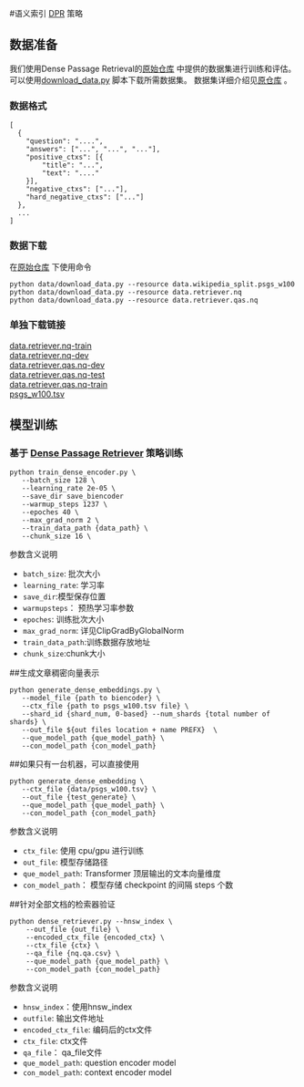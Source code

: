 #语义索引 [DPR](https://arxiv.org/abs/2004.04906) 策略
## 数据准备
我们使用Dense Passage Retrieval的[原始仓库](https://github.com/Elvisambition/DPR)
中提供的数据集进行训练和评估。可以使用[download_data.py](https://github.com/Elvisambition/DPR/blob/main/dpr/data/download_data.py)
脚本下载所需数据集。 数据集详细介绍见[原仓库](https://github.com/Elvisambition/DPR) 。

### 数据格式
```
[
  {
	"question": "....",
	"answers": ["...", "...", "..."],
	"positive_ctxs": [{
		"title": "...",
		"text": "...."
	}],
	"negative_ctxs": ["..."],
	"hard_negative_ctxs": ["..."]
  },
  ...
]
```

### 数据下载
在[原始仓库](https://github.com/Elvisambition/DPR)
下使用命令
```
python data/download_data.py --resource data.wikipedia_split.psgs_w100  
python data/download_data.py --resource data.retriever.nq  
python data/download_data.py --resource data.retriever.qas.nq  
```
### 单独下载链接
[data.retriever.nq-train](https://dl.fbaipublicfiles.com/dpr/data/retriever/biencoder-nq-train.json.gz)  
[data.retriever.nq-dev](https://dl.fbaipublicfiles.com/dpr/data/retriever/biencoder-nq-dev.json.gz)  
[data.retriever.qas.nq-dev](https://dl.fbaipublicfiles.com/dpr/data/retriever/nq-dev.qa.csv)  
[data.retriever.qas.nq-test](https://dl.fbaipublicfiles.com/dpr/data/retriever/nq-test.qa.csv)  
[data.retriever.qas.nq-train](https://dl.fbaipublicfiles.com/dpr/data/retriever/nq-train.qa.csv)  
[psgs_w100.tsv](https://dl.fbaipublicfiles.com/dpr/wikipedia_split/psgs_w100.tsv.gz)  

## 模型训练
### 基于 [Dense Passage Retriever](https://arxiv.org/abs/2004.04906) 策略训练
```
python train_dense_encoder.py \
   --batch_size 128 \
   --learning_rate 2e-05 \
   --save_dir save_biencoder
   --warmup_steps 1237 \
   --epoches 40 \
   --max_grad_norm 2 \
   --train_data_path {data_path} \
   --chunk_size 16 \
```

参数含义说明
* `batch_size`: 批次大小
* `learning_rate`: 学习率
* `save_dir`:模型保存位置
* `warmupsteps`： 预热学习率参数
* `epoches`: 训练批次大小
* `max_grad_norm`: 详见ClipGradByGlobalNorm
* `train_data_path`:训练数据存放地址
* `chunk_size`:chunk大小

##生成文章稠密向量表示

```
python generate_dense_embeddings.py \
   --model_file {path to biencoder} \
   --ctx_file {path to psgs_w100.tsv file} \
   --shard_id {shard_num, 0-based} --num_shards {total number of shards} \
   --out_file ${out files location + name PREFX}  \
   --que_model_path {que_model_path} \
   --con_model_path {con_model_path}
``` 

##如果只有一台机器，可以直接使用  

```
python generate_dense_embedding \ 
   --ctx_file {data/psgs_w100.tsv} \ 
   --out_file {test_generate} \ 
   --que_model_path {que_model_path} \
   --con_model_path {con_model_path}
```


参数含义说明
* `ctx_file`: 使用 cpu/gpu 进行训练
* `out_file`: 模型存储路径
* `que_model_path`: Transformer 顶层输出的文本向量维度
* `con_model_path`： 模型存储 checkpoint 的间隔 steps 个数 


##针对全部文档的检索器验证
```
python dense_retriever.py --hnsw_index \
    --out_file {out_file} \
    --encoded_ctx_file {encoded_ctx} \
    --ctx_file {ctx} \
    --qa_file {nq.qa.csv} \
    --que_model_path {que_model_path} \
    --con_model_path {con_model_path}
```
参数含义说明
* `hnsw_index`：使用hnsw_index
* `outfile`: 输出文件地址
* `encoded_ctx_file`: 编码后的ctx文件
* `ctx_file`: ctx文件
* `qa_file`： qa_file文件
* `que_model_path`: question encoder model
* `con_model_path`: context encoder model



